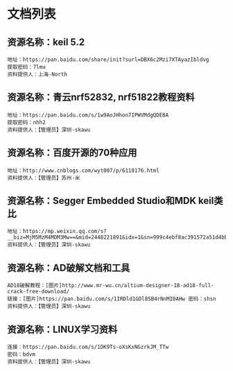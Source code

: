 # 文档列表

## 资源名称：keil 5.2   
	地址：https://pan.baidu.com/share/init?surl=DBX6c2Mzi7XTAyazIbldvg    
	提取密码：7lmu   
	资料提供人：上海-North   


## 资源名称：青云nrf52832, nrf51822教程资料
	地址：https://pan.baidu.com/s/1w9AoJHhon7IPWVMdgQDE8A   
	提取密码：nhh2   
	资料提供人：【管理员】深圳-skawu   
  
## 资源名称：百度开源的70种应用    
	地址：http://www.cnblogs.com/wyt007/p/6118176.html    
	资料提供人：【管理员】苏州-米   

## 资源名称：Segger Embedded Studio和MDK keil类比   
	地址：https://mp.weixin.qq.com/s?__biz=MjM5MzM4MDM3Mw==&mid=2448221891&idx=1&sn=999c4ebf8ac391572a51d4bb569d9339&chksm=b28fa7b985f82eaf4e9b7955b3582df7cf83ef92efbe2e7d4bab9230e6ccc7effb67d5124238&mpshare=1&scene=23&srcid=0511sThQM8XFQiR5p3gjbrhy#rd   
	资料提供人：【管理员】深圳-skawu   

## 资源名称：AD破解文档和工具
	AD18破解教程：[图片]http://www.mr-wu.cn/altium-designer-18-ad18-full-crack-free-download/
	链接：[图片]https://pan.baidu.com/s/1IRDld1GDl8SB4rNnMI0AHw 密码：shsn
	资料提供人：【管理员】深圳-skawu


## 资源名称：LINUX学习资料
	连接：https://pan.baidu.com/s/1DK9Ts-oXsKxNGzrkJM_TTw
	密码：bdvm
	资料提供人：【管理员】深圳-skawu